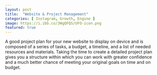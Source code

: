 ```yaml
---
layout: post
title:  "Website & Project Management"
categories: [ Instagram, Growth, Engine ]
image: https://i.ibb.co/3WgQFQS/UFO-icon.png 
featured: true
---
```



A good project plan for your new website to display on device and is composed of a series of tasks, a budget, a timeline, and a list of needed resources and materials. Taking the time to create a detailed project plan gives you a structure within which you can work with greater confidence and a much better chance of meeting your original goals on time and on budget.

